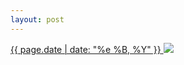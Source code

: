 ```yaml
---
layout: post
---
```


<p>
  <a href="/386">
    <time>{{ page.date | date: "%e %B, %Y" }}</time>
  </a>
  <a href="/386"><img src="{{ site.assets_url }}/386.jpg"/></a>
</p>

